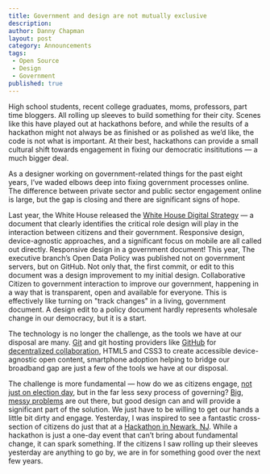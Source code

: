 ```yaml
---
title: Government and design are not mutually exclusive 
description:
author: Danny Chapman
layout: post
category: Announcements
tags:
 - Open Source
 - Design
 - Government
published: true
---
```


High school students, recent college graduates, moms, professors, part time bloggers. All rolling up sleeves to build something for their city. Scenes like this have played out at hackathons before, and while the results of a hackathon might not always be as finished or as polished as we’d like, the code is not what is important. At their best, hackathons can provide a small cultural shift towards engagement in fixing our democratic insititutions — a much bigger deal. 

As a designer working on government-related things for the past eight years, I’ve waded  elbows deep into fixing government processes online. The difference between private sector and public sector engagement online is large, but the gap is closing and there are significant signs of hope. 

Last year, the White House released the [White House Digital Strategy](http://www.whitehouse.gov/sites/default/files/omb/egov/digital-government/digital-government.html) — a document that clearly identifies the critical role design will play in the interaction between citizens and their government. Responsive design, device-agnostic approaches, and a significant focus on mobile are all called out directly. Responsive design in a government document! This year, The executive branch’s Open Data Policy was published not on government servers, but on GitHub. Not only that, the first commit, or edit to this document was a design improvement to my initial design. Collaborative Citizen to government interaction to improve our government, happening in a way that is transparent, open and available for everyone. This is effectively like turning on "track changes" in a living, government document. A design edit to a policy document hardly represents wholesale change in our democracy, but it is a start. 

The technology is no longer the challenge, as the tools we have at our disposal are many. [Git](http://git-scm.com/)
 and git hosting providers like [GitHub](http://www.github.com/) for [decentralized collaboration](http://www.ted.com/talks/clay_shirky_how_the_internet_will_one_day_transform_government.html), HTML5 and CSS3 to create accessible device-agnostic open content, smartphone adoption helping to bridge our broadband gap are just a few of the tools we have at our disposal. 

The challenge is more fundamental — how do we as citizens engage, [not just on election day](http://www.ted.com/talks/jennifer_pahlka_coding_a_better_government.html), but in the far less sexy process of governing? [Big, messy problems](http://www.dobt.co/blog/) are out there, but good design can and will provide a significant part of the solution. We just have to be willing to get our hands a little bit dirty and engage. Yesterday, I was inspired to see a fantastic cross-section of citizens do just that at a [Hackathon in Newark, NJ](https://twitter.com/search?q=%23hacknwk). While a hackathon is just a one-day event that can’t bring about fundamental change, it can spark something. If the citizens I saw rolling up their sleeves yesterday are anything to go by, we are in for something good over the next few years. 

